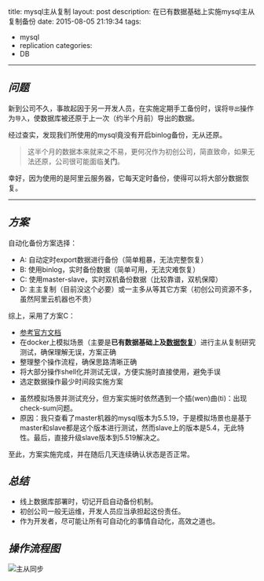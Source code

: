 title: mysql主从复制
layout: post
description: 在已有数据基础上实施mysql主从复制备份
date: 2015-08-05 21:19:34
tags:
- mysql
- replication
categories:
- DB

---

*问题*
---
新到公司不久，事故起因于另一开发人员，在实施定期手工备份时，误将`导出`操作为`导入`，使数据库被还原于上一次（约半个月前）导出的数据。

经过查实，发现我们所使用的mysql竟没有开启binlog备份，无从还原。

> 这半个月的数据本来就来之不易，更何况作为初创公司，简直致命，如果无法还原，公司很可能面临**关门**。

幸好，因为使用的是阿里云服务器，它每天定时备份，使得可以将大部分数据恢复。

---

*方案*
---
自动化备份方案选择：
* A: 自动定时export数据进行备份（简单粗暴，无法完整恢复）
* B: 使用binlog，实时备份数据（简单可用，无法灾难恢复）
* C: 使用master-slave，实时双机备份数据（比较靠谱，双机保障）
* D: 主主复制（目前没这个必要）或一主多从等其它方案（初创公司资源不多，虽然阿里云机器也不贵）


综上，采用了方案C：
* [参考官方文档](https://dev.mysql.com/doc/refman/5.5/en/replication-howto.html)
* 在docker上模拟场景（主要是**已有数据基础上及[数据恢复](https://dev.mysql.com/doc/refman/5.5/en/point-in-time-recovery.html)**）进行主从复制研究测试，确保理解无误，方案正确
* 整理整个操作流程，确保思路清晰正确
* 将大部分操作shell化并测试无误，方便实施时直接使用，避免手误
* 选定数据操作最少时间段实施方案

> 
* 虽然模拟场景并测试充分，但方案实施时依然遇到一个插(wen)曲(ti)：出现check-sum问题。
* 原因：我只查看了master机器的mysql版本为5.5.19，于是模拟场景也是基于master和slave都是这个版本进行测试，然而slave上的版本是5.4，无此特性。最后，直接升级slave版本到5.519解决之。

至此，方案实施完成，并在随后几天连续确认状态是否正常。

*总结*
---
> 
* 线上数据库部署时，切记开启自动备份机制。
* 初创公司一般无运维，开发人员应当承担起这份责任。
* 作为开发者，尽可能让所有可自动化的事情自动化，高效之道也。

*操作流程图*
---
![主从同步](http://7xkwtq.com1.z0.glb.clouddn.com/replication.png)
